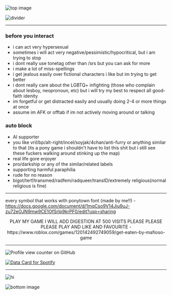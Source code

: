 ![top image](https://i.ibb.co/XfCWr4zb/Untitled140-20250725193750.png)


![divider](https://i.ibb.co/DP90YJFZ/tumblr-f698d579634b29c9011e4b253ec063e2-dc5480ef-1280-1.png)


------

### before you interact 
- i can act very hypersexual
- sometimes i will act very negative/pessimistic/hypocritical, but i am trying to stop
- i dont really use tonetag other than /srs but you can ask for more
- i make a lot of miss-spellings
- i get jealous easily over fictional characters i like but im trying to get better
- i dont really care about the LGBTQ+ infighting (those who complain about lesboy, neopronoun, etc) but i will try my best to respect all good-faith idenity
- im forgetful or get distracted easily and usually doing 2-4 or more things at once
- assume im AFK or offtab if im not actively moving around or talking

### auto block
- AI supporter
- you like vril/bp/alt-right/incel/soyjak/4chan/anti-furry or anything similar to that (its a pony game i shouldn't have to list this shit but i still see these fuckers walking around stinking up the map)
- real life gore enjoyer
- pro/darkship or any of the similar/related labels
- supporting harmful paraphilia
- rude for no reason
- bigot/terf/transmed/radfem/radqueer/transID/extremely religious(normal religious is fine)

-------



every symbol that works with ponytown font (made by me!!) -
https://docs.google.com/document/d/1mqCso9V14Jiu9uJ-zu72eOJN9mw9CE1OfSrlp9krPF0/edit?usp=sharing

<center>PLAY MY GAME I WILL ADD DIGESTION AT 500 VISITS PLEASE PLEASE PLEASE PLAY AND LIKE AND FAVOURITE - https://www.roblox.com/games/120142492749059/get-eaten-by-mafioso-game </center>

------

![Profile view counter on GitHub](https://komarev.com/ghpvc/?username=eveleen-evee&color=yellow&style=plastic)


<a href="https://data-card-for-spotify.herokuapp.com/card?user_id=93zfsqwee1tjbz41m8p5s44qz">
  <img src="https://data-card-for-spotify.herokuapp.com/api/card?user_id=93zfsqwee1tjbz41m8p5s44qz&show_border=1&hide_title=1" alt="Data Card for Spotify">
</a>

-------

![hi](https://i.ibb.co/HTdsDVyn/tumblr-7e274d2ec6d9e532884fe8afaec8f42f-08d8a0e2-1280-1.png)


![bottom image](https://i.ibb.co/4RvG0cF0/ffffferfggnhrertfg.png)
